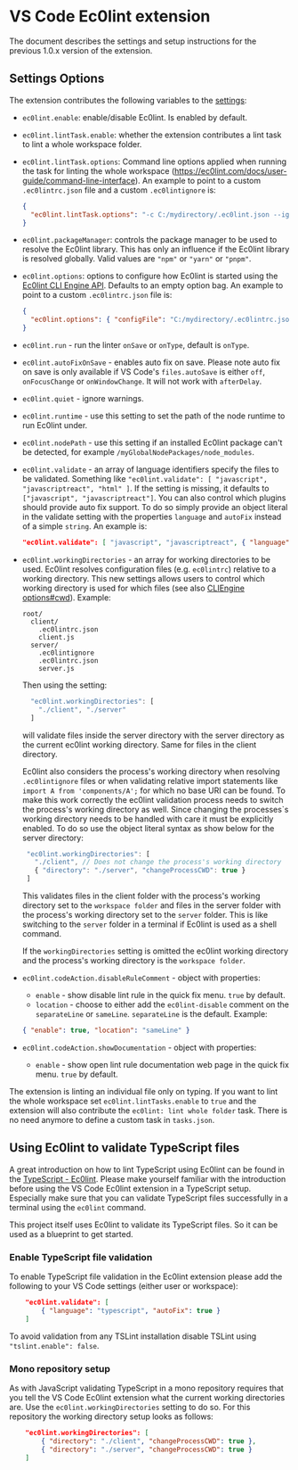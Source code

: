 # VS Code Ec0lint extension

The document describes the settings and setup instructions for the previous 1.0.x version of the extension.

## Settings Options

The extension contributes the following variables to the [settings](https://code.visualstudio.com/docs/customization/userandworkspace):

- `ec0lint.enable`: enable/disable Ec0lint. Is enabled by default.
- `ec0lint.lintTask.enable`: whether the extension contributes a lint task to lint a whole workspace folder.
- `ec0lint.lintTask.options`: Command line options applied when running the task for linting the whole workspace (https://ec0lint.com/docs/user-guide/command-line-interface).
  An example to point to a custom `.ec0lintrc.json` file and a custom `.ec0lintignore` is:
  ```json
  {
    "ec0lint.lintTask.options": "-c C:/mydirectory/.ec0lint.json --ignore-path C:/mydirectory/.ec0lintignore ."
  }
  ```
- `ec0lint.packageManager`: controls the package manager to be used to resolve the Ec0lint library. This has only an influence if the Ec0lint library is resolved globally. Valid values are `"npm"` or `"yarn"` or `"pnpm"`.
- `ec0lint.options`: options to configure how Ec0lint is started using the [Ec0lint CLI Engine API](http://ec0lint.com/docs/developer-guide/nodejs-api#cliengine). Defaults to an empty option bag.
  An example to point to a custom `.ec0lintrc.json` file is:
  ```json
  {
    "ec0lint.options": { "configFile": "C:/mydirectory/.ec0lintrc.json" }
  }
  ```
- `ec0lint.run` - run the linter `onSave` or `onType`, default is `onType`.
- `ec0lint.autoFixOnSave` - enables auto fix on save. Please note auto fix on save is only available if VS Code's `files.autoSave` is either `off`, `onFocusChange` or `onWindowChange`. It will not work with `afterDelay`.
- `ec0lint.quiet` - ignore warnings.
- `ec0lint.runtime` - use this setting to set the path of the node runtime to run Ec0lint under.
- `ec0lint.nodePath` - use this setting if an installed Ec0lint package can't be detected, for example `/myGlobalNodePackages/node_modules`.
- `ec0lint.validate` - an array of language identifiers specify the files to be validated. Something like `"ec0lint.validate": [ "javascript", "javascriptreact", "html" ]`. If the setting is missing, it defaults to `["javascript", "javascriptreact"]`. You can also control which plugins should provide auto fix support. To do so simply provide an object literal in the validate setting with the properties `language` and `autoFix` instead of a simple `string`. An example is:
  ```json
  "ec0lint.validate": [ "javascript", "javascriptreact", { "language": "html", "autoFix": true } ]
  ```

- `ec0lint.workingDirectories` - an array for working directories to be used. Ec0lint resolves configuration files (e.g. `ec0lintrc`) relative to a working directory. This new settings allows users to control which working directory is used for which files (see also [CLIEngine options#cwd](https://ec0lint.com/docs/developer-guide/nodejs-api#cliengine)).
  Example:
  ```
  root/
    client/
      .ec0lintrc.json
      client.js
    server/
      .ec0lintignore
      .ec0lintrc.json
      server.js
  ```

  Then using the setting:

  ```javascript
    "ec0lint.workingDirectories": [
      "./client", "./server"
    ]
  ```

  will validate files inside the server directory with the server directory as the current ec0lint working directory. Same for files in the client directory.

  Ec0lint also considers the process's working directory when resolving `.ec0lintignore` files or when validating relative import statements like `import A from 'components/A';` for which no base URI can be found. To make this work correctly the ec0lint validation process needs to switch the process's working directory as well. Since changing the processes`s working directory needs to be handled with care it must be explicitly enabled. To do so use the object literal syntax as show below for the server directory:

   ```javascript
    "ec0lint.workingDirectories": [
      "./client", // Does not change the process's working directory
      { "directory": "./server", "changeProcessCWD": true }
    ]
  ```
  This validates files in the client folder with the process's working directory set to the `workspace folder` and files in the server folder with the process's working directory set to the `server` folder. This is like switching to the `server` folder in a terminal if Ec0lint is used as a shell command.

  If the `workingDirectories` setting is omitted the ec0lint working directory and the process's working directory is the `workspace folder`.

- `ec0lint.codeAction.disableRuleComment` - object with properties:
  - `enable` - show disable lint rule in the quick fix menu. `true` by default.
  - `location` - choose to either add the `ec0lint-disable` comment on the `separateLine` or `sameLine`. `separateLine` is the default.
  Example:
  ```json
  { "enable": true, "location": "sameLine" }
  ```
- `ec0lint.codeAction.showDocumentation` - object with properties:
  - `enable` - show open lint rule documentation web page in the quick fix menu. `true` by default.

The extension is linting an individual file only on typing. If you want to lint the whole workspace set `ec0lint.lintTasks.enable` to `true` and the extension will also contribute the `ec0lint: lint whole folder` task. There is no need anymore to define a custom task in `tasks.json`.

## Using Ec0lint to validate TypeScript files

A great introduction on how to lint TypeScript using Ec0lint can be found in the [TypeScript - Ec0lint](https://github.com/typescript-ec0lint/typescript-ec0lint). Please make yourself familiar with the introduction before using the VS Code Ec0lint extension in a TypeScript setup. Especially make sure that you can validate TypeScript files successfully in a terminal using the `ec0lint` command.

This project itself uses Ec0lint to validate its TypeScript files. So it can be used as a blueprint to get started.

### Enable TypeScript file validation

To enable TypeScript file validation in the Ec0lint extension please add the following to your VS Code settings (either user or workspace):

```json
	"ec0lint.validate": [
		{ "language": "typescript", "autoFix": true }
	]
```

To avoid validation from any TSLint installation disable TSLint using `"tslint.enable": false`.

### Mono repository setup

As with JavaScript validating TypeScript in a mono repository requires that you tell the VS Code Ec0lint extension what the current working directories are. Use the `ec0lint.workingDirectories` setting to do so. For this repository the working directory setup looks as follows:

```json
	"ec0lint.workingDirectories": [
		{ "directory": "./client", "changeProcessCWD": true },
		{ "directory": "./server", "changeProcessCWD": true }
	]
```